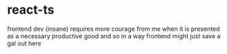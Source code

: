 # react-ts
frontend dev (insane) requires more courage from me when it is presented as a necessary productive good and so in a way frontend might just save a gal out here
